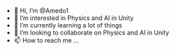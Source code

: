- 👋 Hi, I’m @Amedo1
- 👀 I’m interested in Physics and AI in Unity
- 🌱 I’m currently learning a lot of things
- 💞️ I’m looking to collaborate on Physics and AI in Unity
- 📫 How to reach me ...

<!---
Amedo1/Amedo1 is a ✨ special ✨ repository because its `README.md` (this file) appears on your GitHub profile.
You can click the Preview link to take a look at your changes.
--->
